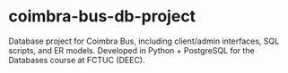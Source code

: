 # coimbra-bus-db-project
Database project for Coimbra Bus, including client/admin interfaces, SQL scripts, and ER models. Developed in Python + PostgreSQL for the Databases course at FCTUC (DEEC).
